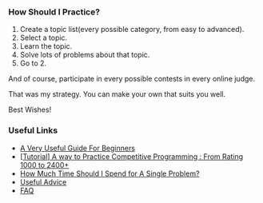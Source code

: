 ### How Should I Practice?

1. Create a topic list(every possible category, from easy to advanced).
2. Select a topic.
3. Learn the topic.
4. Solve lots of problems about that topic.
5. Go to 2.

And of course, participate in every possible contests in every online judge.

That was my strategy. You can make your own that suits you well.

Best Wishes!

### Useful Links

- [A Very Useful Guide For Beginners](https://github.com/the-hyp0cr1t3/CC)
- [[Tutorial] A way to Practice Competitive Programming : From Rating 1000 to 2400+](https://drive.google.com/file/d/1J2x8pIYQ3MXANgvzOgBciWd3d79j_Exa/view)
- [How Much Time Should I Spend for A Single Problem?](http://mdotsabouri.blogspot.com/2014/10/my-recipe-to-improve-your-programming.html)
- [Useful Advice](https://docs.google.com/document/d/1cHJ3S3s5dZJjMQjvL_R24ZIwzZjeYMzAuVm3MkHDxzU/edit)
- [FAQ](https://codeforces.com/blog/entry/47516)
